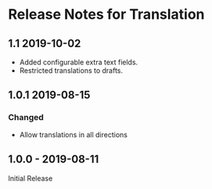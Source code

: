 # Release Notes for Translation

## 1.1 2019-10-02

* Added configurable extra text fields.
* Restricted translations to drafts.

## 1.0.1 2019-08-15

### Changed

* Allow translations in all directions

## 1.0.0 - 2019-08-11

Initial Release
